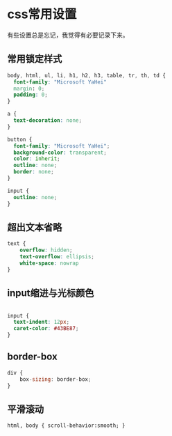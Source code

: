 # css常用设置

有些设置总是忘记，我觉得有必要记录下来。

## 常用锁定样式

```css
body, html, ul, li, h1, h2, h3, table, tr, th, td {
  font-family: "Microsoft YaHei"
  margin: 0;
  padding: 0;
}

a {
  text-decoration: none;
}

button {
  font-family: "Microsoft YaHei";
  background-color: transparent;
  color: inherit;
  outline: none;
  border: none;
}

input {
  outline: none;
}
```

## 超出文本省略

```css
text {
    overflow: hidden;
	text-overflow: ellipsis;
	white-space: nowrap
}
```

## input缩进与光标颜色

```css

input {
  text-indent: 12px;
  caret-color: #43BE87;
}
```

## border-box

```js
div {
    box-sizing: border-box;
}
```

## 平滑滚动

```
html, body { scroll-behavior:smooth; }
```


